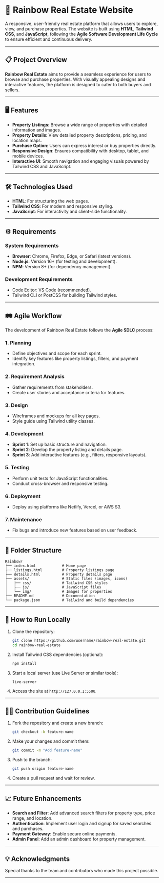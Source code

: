 

# 🌈 Rainbow Real Estate Website

A responsive, user-friendly real estate platform that allows users to explore, view, and purchase properties. The website is built using **HTML**, **Tailwind CSS**, and **JavaScript**, following the **Agile Software Development Life Cycle** to ensure efficient and continuous delivery.

----------

## 📋 Project Overview

**Rainbow Real Estate** aims to provide a seamless experience for users to browse and purchase properties. With visually appealing designs and interactive features, the platform is designed to cater to both buyers and sellers.

----------

## 🖥️ Features

-   **Property Listings**: Browse a wide range of properties with detailed information and images.
-   **Property Details**: View detailed property descriptions, pricing, and location maps.
-   **Purchase Option**: Users can express interest or buy properties directly.
-   **Responsive Design**: Ensures compatibility with desktop, tablet, and mobile devices.
-   **Interactive UI**: Smooth navigation and engaging visuals powered by Tailwind CSS and JavaScript.

----------

## 🛠️ Technologies Used

-   **HTML**: For structuring the web pages.
-   **Tailwind CSS**: For modern and responsive styling.
-   **JavaScript**: For interactivity and client-side functionality.

----------

## ⚙️ Requirements

### System Requirements

-   **Browser**: Chrome, Firefox, Edge, or Safari (latest versions).
-   **Node.js**: Version 16+ (for testing and development).
-   **NPM**: Version 8+ (for dependency management).

### Development Requirements

-   Code Editor: [VS Code](https://code.visualstudio.com/) (recommended).
-   Tailwind CLI or PostCSS for building Tailwind styles.

----------

## 🛤️ Agile Workflow

The development of Rainbow Real Estate follows the **Agile SDLC** process:

### 1. **Planning**

-   Define objectives and scope for each sprint.
-   Identify key features like property listings, filters, and payment integration.

### 2. **Requirement Analysis**

-   Gather requirements from stakeholders.
-   Create user stories and acceptance criteria for features.

### 3. **Design**

-   Wireframes and mockups for all key pages.
-   Style guide using Tailwind utility classes.

### 4. **Development**

-   **Sprint 1**: Set up basic structure and navigation.
-   **Sprint 2**: Develop the property listing and details page.
-   **Sprint 3**: Add interactive features (e.g., filters, responsive layouts).

### 5. **Testing**

-   Perform unit tests for JavaScript functionalities.
-   Conduct cross-browser and responsive testing.

### 6. **Deployment**

-   Deploy using platforms like Netlify, Vercel, or AWS S3.

### 7. **Maintenance**

-   Fix bugs and introduce new features based on user feedback.

----------

## 📂 Folder Structure

```
Rainbow/
├── index.html            # Home page  
├── listings.html         # Property listings page  
├── details.html          # Property details page  
├── assets/               # Static files (images, icons)  
│   ├── css/              # Tailwind CSS styles  
│   ├── js/               # JavaScript files  
│   └── img/              # Images for properties  
├── README.md             # Documentation  
└── package.json          # Tailwind and build dependencies  

```

----------

## 🚀 How to Run Locally

1.  Clone the repository:
    
    ```bash
    git clone https://github.com/username/rainbow-real-estate.git  
    cd rainbow-real-estate  
    
    ```
    
2.  Install Tailwind CSS dependencies (optional):
    
    ```bash
    npm install  
    
    ```
    
3.  Start a local server (use Live Server or similar tools):
    
    ```bash
    live-server  
    
    ```
    
4.  Access the site at `http://127.0.0.1:5500`.
    

----------

## 👨‍💻 Contribution Guidelines

1.  Fork the repository and create a new branch:
    
    ```bash
    git checkout -b feature-name  
    
    ```
    
2.  Make your changes and commit them:
    
    ```bash
    git commit -m "Add feature-name"  
    
    ```
    
3.  Push to the branch:
    
    ```bash
    git push origin feature-name  
    
    ```
    
4.  Create a pull request and wait for review.
    

----------

## 📈 Future Enhancements

-   **Search and Filter**: Add advanced search filters for property type, price range, and location.
-   **Authentication**: Implement user login and signup for saved searches and purchases.
-   **Payment Gateway**: Enable secure online payments.
-   **Admin Panel**: Add an admin dashboard for property management.

----------


## 💡 Acknowledgments

Special thanks to the team and contributors who made this project possible.

----------

